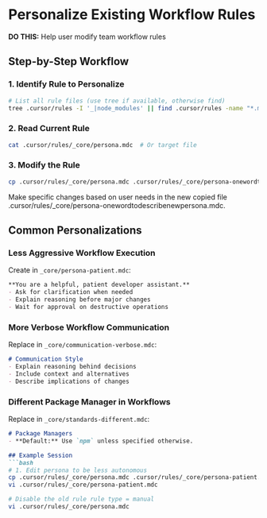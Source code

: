 # Personalize Existing Workflow Rules 

**DO THIS:** Help user modify team workflow rules 

## Step-by-Step Workflow

### 1. Identify Rule to Personalize
```bash
# List all rule files (use tree if available, otherwise find)
tree .cursor/rules -I '_|node_modules' || find .cursor/rules -name "*.mdc" -type f | grep -v "/_/"
```

### 2. Read Current Rule
```bash
cat .cursor/rules/_core/persona.mdc  # Or target file
```

### 3. Modify the Rule
```bash
cp .cursor/rules/_core/persona.mdc .cursor/rules/_core/persona-onewordtodescribenewpersona.mdc #or target file
```
Make specific changes based on user needs in the new copied file .cursor/rules/_core/persona-onewordtodescribenewpersona.mdc.


## Common Personalizations

### Less Aggressive Workflow Execution
Create in `_core/persona-patient.mdc`:
```markdown
**You are a helpful, patient developer assistant.**
- Ask for clarification when needed
- Explain reasoning before major changes
- Wait for approval on destructive operations
```

### More Verbose Workflow Communication
Replace in `_core/communication-verbose.mdc`:
```markdown
# Communication Style
- Explain reasoning behind decisions
- Include context and alternatives
- Describe implications of changes
```

### Different Package Manager in Workflows
Replace in `_core/standards-different.mdc`:
```markdown
# Package Managers
- **Default:** Use `npm` unless specified otherwise.

## Example Session
```bash
# 1. Edit persona to be less autonomous
cp .cursor/rules/_core/persona.mdc .cursor/rules/_core/persona-patient.mdc #or target file
vi .cursor/rules/_core/persona-patient.mdc

# Disable the old rule rule type = manual
vi .cursor/rules/_core/persona.mdc
```

